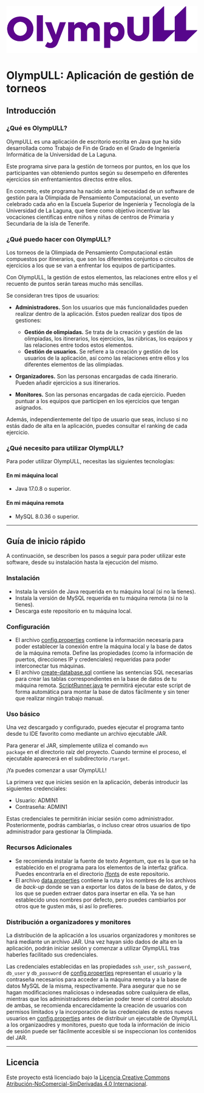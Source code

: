 ![Logo OlympULL](src/main/resources/images/logo_olympull_v2.png)

# OlympULL: Aplicación de gestión de torneos

## Introducción

### ¿Qué es OlympULL?
OlympULL es una aplicación de escritorio escrita en Java que ha sido desarrollada como Trabajo de Fin de Grado en el Grado de Ingeniería Informática de la Universidad de La Laguna.

Este programa sirve para la gestión de torneos por puntos, en los que los participantes van obteniendo puntos según su desempeño en diferentes ejercicios sin enfrentamientos directos entre ellos.

En concreto, este programa ha nacido ante la necesidad de un software de gestión para la Olimpiada de Pensamiento Computacional, un evento celebrado cada año en la Escuela Superior de Ingeniería y Tecnología de la Universidad de La Laguna, que tiene como objetivo incentivar las vocaciones científicas entre niños y niñas de centros de Primaria y Secundaria de la isla de Tenerife.

### ¿Qué puedo hacer con OlympULL?
Los torneos de la Olimpiada de Pensamiento Computacional están compuestos por itinerarios, que son los diferentes conjuntos o circuitos de ejercicios a los que se van a enfrentar los equipos de participantes.

Con OlympULL, la gestión de estos elementos, las relaciones entre ellos y el recuento de puntos serán tareas mucho más sencillas.

Se consideran tres tipos de usuarios:
* **Administradores.** Son los usuarios que más funcionalidades pueden realizar dentro de la aplicación. Estos pueden realizar dos tipos de gestiones:
  - **Gestión de olimpiadas.** Se trata de la creación y gestión de las olimpiadas, los itinerarios, los ejercicios, las rúbricas, los equipos y las relaciones entre todos estos elementos.
  - **Gestión de usuarios.** Se refiere a la creación y gestión de los usuarios de la aplicación, así como las relaciones entre ellos y los diferentes elementos de las olimpiadas.

* **Organizadores.** Son las personas encargadas de cada itinerario. Pueden añadir ejercicios a sus itinerarios.
 
* **Monitores.** Son las personas encargadas de cada ejercicio. Pueden puntuar a los equipos que participen en los ejercicios que tengan asignados.

Además, independientemente del tipo de usuario que seas, incluso si no estás dado de alta en la aplicación, puedes consultar el ranking de cada ejercicio.

### ¿Qué necesito para utilizar OlympULL?
Para poder utilizar OlympULL, necesitas las siguientes tecnologías:

#### En mi máquina local
* Java 17.0.8 o superior.

#### En mi máquina remota
* MySQL 8.0.36 o superior.

---

## Guía de inicio rápido
A continuación, se describen los pasos a seguir para poder utilizar este software, desde su instalación hasta la ejecución del mismo.

### **Instalación**
* Instala la versión de Java requerida en tu máquina local (si no la tienes).
* Instala la versión de MySQL requerida en tu máquina remota (si no la tienes).
* Descarga este repositorio en tu máquina local.

### **Configuración**
* El archivo [config.properties](src/main/resources/config.properties) contiene la información necesaria para poder establecer la conexión entre la máquina local y la base de datos de la máquina remota. Define las propiedades (como la información de puertos, direcciones IP y credenciales) requeridas para poder interconectar tus máquinas.
* El archivo [create-database.sql](src/main/resources/create-database.sql) contiene las sentencias SQL necesarias para crear las tablas correspondientes en la base de datos de tu máquina remota. [ScriptRunner.java](/src/java/ScriptRunner.java) te permitirá ejecutar este script de forma automática para montar la base de datos fácilmente y sin tener que realizar ningún trabajo manual. 

### **Uso básico**
Una vez descargado y configurado, puedes ejecutar el programa tanto desde tu IDE favorito como mediante un archivo ejecutable JAR.

Para generar el JAR, simplemente utiliza el comando <code>mvn package</code> en el directorio raíz del proyecto. Cuando termine el proceso, el ejecutable aparecerá en el subdirectorio <code>/target</code>.

¡Ya puedes comenzar a usar OlympULL!

La primera vez que inicies sesión en la aplicación, deberás introducir las siguientes credenciales:
- Usuario: ADMIN1
- Contraseña: ADMIN1

Estas credenciales te permitirán iniciar sesión como administrador. Posteriormente, podrás cambiarlas, o incluso crear otros usuarios de tipo administrador para gestionar la Olimpiada.

### **Recursos Adicionales**
* Se recomienda instalar la fuente de texto Argentum, que es la que se ha establecido en el programa para los elementos de la interfaz gráfica. Puedes encontrarla en el directorio [/fonts](/fonts) de este repositorio.
* El archivo [data.properties](src/main/resources/data.properties) contiene la ruta y los nombres de los archivos de *back-up* donde se van a exportar los datos de la base de datos, y de los que se pueden extraer datos para insertar en ella. Ya se han establecido unos nombres por defecto, pero puedes cambiarlos por otros que te gusten más, si así lo prefieres.

### **Distribución a organizadores y monitores**
La distribución de la aplicación a los usuarios organizadores y monitores se hará mediante un archivo JAR. Una vez hayan sido dados de alta en la aplicación, podrán iniciar sesión y comenzar a utilizar OlympULL tras haberles facilitado sus credenciales.

Las credenciales establecidas en las propiedades <code>ssh_user</code>, <code>ssh_password</code>, <code>db_user</code> y <code>db_password</code> de [config.properties](src/main/resources/config.properties) representan el usuario y la contraseña necesarios para acceder a la máquina remota y a la base de datos MySQL de la misma, respectivamente. Para asegurar que no se hagan modificaciones maliciosas o indeseadas sobre cualquiera de ellas, mientras que los administradores deberían poder tener el control absoluto de ambas, se recomienda encarecidamente la creación de usuarios con permisos limitados y la incorporación de las credenciales de estos nuevos usuarios en [config.properties](src/main/resources/config.properties) antes de distribuir un ejecutable de OlympULL a los organizaodres y monitores, puesto que toda la información de inicio de sesión puede ser fácilmente accesible si se inspeccionan los contenidos del JAR.

---

## Licencia
Este proyecto está licenciado bajo la [Licencia Creative Commons Atribución-NoComercial-SinDerivadas 4.0 Internacional](LICENSE.md).
